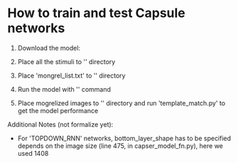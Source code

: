 # How to train and test Capsule networks

1. Download the model: 

2. Place all the stimuli to '' directory

3. Place 'mongrel_list.txt' to '' directory

4. Run the model with '' command

5. Place mogrelized images to '' directory and run 'template_match.py' to get the model performance


Additional Notes (not formalize yet): 
- For 'TOPDOWN_RNN' networks, bottom_layer_shape has to be specified depends on the image size (line 475, in capser_model_fn.py), here we used 1408
